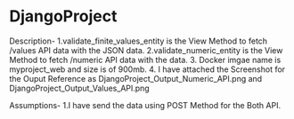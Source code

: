 # DjangoProject
 
Description-
1.validate_finite_values_entity is the View Method to fetch /values API data with the JSON data.
2.validate_numeric_entity is the View Method to fetch /numeric API data with the data.
3. Docker imgae name is myproject_web and size is of 900mb.
4. I have attached the Screenshot for the Ouput Reference as DjangoProject_Output_Numeric_API.png and DjangoProject_Output_Values_API.png 
 
Assumptions-
1.I have send the data using POST Method for the Both API.
